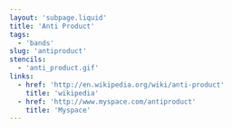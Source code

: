 ```yaml
---
layout: 'subpage.liquid'
title: 'Anti Product'
tags:
  - 'bands'
slug: 'antiproduct'
stencils:
  - 'anti_product.gif'
links:
  - href: 'http://en.wikipedia.org/wiki/anti-product'
    title: 'wikipedia'
  - href: 'http://www.myspace.com/antiproduct'
    title: 'Myspace'
---
```

